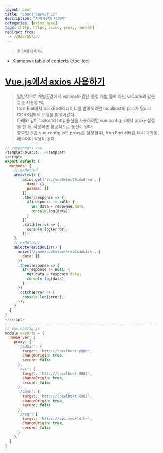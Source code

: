 ```yaml
---
layout: post
title: "about_Server_CC"
description: "서버통신에 대하여"
categories: [axios_ajax]
tags: [http, https, axios, proxy, socket]
redirect_from:
  - /2022/08/23/
---
```


> 통신에 대하여.

* Kramdown table of contents
{:toc .toc}

# <ins>Vue.js에서 axios 사용하기</ins>
> 일반적으로 개발환경에서 eclipse와 같은 통합 개발 툴이 아닌 vsCode와 같은 툴을 사용할 때,  
frontEnd에서 backEnd의 데이터를 받아오려면 localhost의 port가 달라서 CORS정책의 오류를 발생시킨다.  
아래와 같이 'axios'의 http 통신을 사용하려면 vue.config.js에서 proxy 설정을 한 뒤, 작성하면 성공적으로 통신이 된다.  
중요한 것은 vue.config.js의 proxy를 설정한 뒤, frontEnd 서버를 다시 재가동해주어야 적용이 된다.

~~~js
// component1.vue
<templat>blabla...</templat>
<script>
export default {
  methods: {
    // exMethod
    areaView() {
        axios.get('/vc/vueSelectSidoArea', {
          data: {},
          params: {}
        })
        .then(response => {
          if(response != null) {
            var data = response.data;
            console.log(data);
          }
        })
        .catch(error => {
          console.log(error);
        });
    },
    // exMethod2
    selectAreaSidoList() {
      axios('/cmmn/vueSelectAreaSidoList', {
        data: {}
      })
      .then(response => {
        if(response != null) {
          var data = response.data;
          console.log(data);
        }
      })
      .catch(error => {
        console.log(error);
      });
    }
  }
}
</script>
----------------------------------------------------------------------------------------------------------------------------------------------
// vue.config.js
module.exports = {
  devServer: {
    proxy: {
      '/admin': {
        target: 'http://localhost:8080',
        changeOrigin: true,
        secure: false
      },
      '/vc': {
        target: 'http://localhost:8082',
        changeOrigin: true,
        secure: false
      },
      '/cmmn': {
        target: 'http://localhost:8082',
        changeOrigin: true,
        secure: false
      },
      '/req': {
        target: 'https://api.vworld.kr',
        changeOrigin: true,
        secure: false
      }
    },
  }
}
~~~